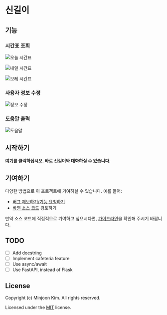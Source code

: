 # 신길이

## 기능

### 시간표 조회

![오늘 시간표](images/timetable_today.png)

![내일 시간표](images/timetable_next_day.png)

![모레 시간표](images/timetable_next_next_day.png)

### 사용자 정보 수정

![정보 수정](images/edit_info.png)

### 도움말 출력

![도움말](images/help_message.png)

## 시작하기

**[여기](http://pf.kakao.com/_vxdxbJs/chat)를 클릭하십시오. 바로 신길이와 대화하실 수 있습니다.**

## 기여하기

다양한 방법으로 이 프로젝트에 기여하실 수 있습니다. 예를 들어:

- [버그 제보하기/기능 요청하기](https://github.com/HolyDiamonds7/SingilE/issues)
- [바뀐 소스 코드](https://github.com/HolyDiamonds7/SingilE/pulls) 검토하기

만약 소스 코드에 직접적으로 기여하고 싶으시다면, [가이드라인](GUIDELINE.md)을 확인해 주시기 바랍니다.

## TODO

- [ ] Add docstring
- [ ] Implement cafeteria feature
- [ ] Use async/await
- [ ] Use FastAPI, instead of Flask

## License

Copyright (c) Minjoon Kim. All rights reserved.

Licensed under the [MIT](LICENSE.txt) license.

